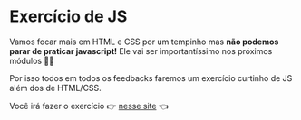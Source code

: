 # Exercício de JS

Vamos focar mais em HTML e CSS por um tempinho mas **não podemos parar de praticar javascript!** Ele vai ser importantíssimo nos próximos módulos 👮🏽

Por isso todos em todos os feedbacks faremos um exercício curtinho de JS além dos de HTML/CSS.

Você irá fazer o exercício 👉 [nesse site](http://alluring-impulse.surge.sh/) 👈